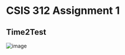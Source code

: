 # CSIS 312 Assignment 1

## Time2Test
![image](https://github.com/MattTheCuber/CSIS-312/assets/32849887/7a1c9a7d-c126-4841-9aed-6026de6e5605)
